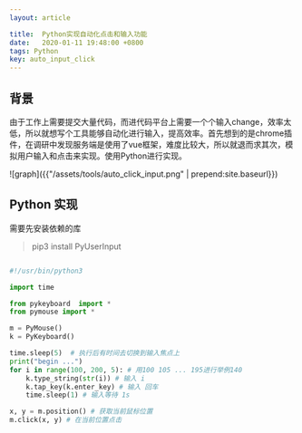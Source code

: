 ```yaml
---
layout: article

title:  Python实现自动化点击和输入功能
date:   2020-01-11 19:48:00 +0800
tags: Python
key: auto_input_click 
---
```




## 背景

由于工作上需要提交大量代码，而进代码平台上需要一个个输入change，效率太低，所以就想写个工具能够自动化进行输入，提高效率。首先想到的是chrome插件，在调研中发现服务端是使用了vue框架，难度比较大，所以就退而求其次，模拟用户输入和点击来实现。使用Python进行实现。

<!--more-->

![graph]({{"/assets/tools/auto_click_input.png" | prepend:site.baseurl}})

## Python 实现

需要先安装依赖的库
> pip3 install PyUserInput 

```python

#!/usr/bin/python3

import time

from pykeyboard  import *
from pymouse import *

m = PyMouse()
k = PyKeyboard()

time.sleep(5)  # 执行后有时间去切换到输入焦点上
print("begin ...")
for i in range(100, 200, 5): # 用100 105 ... 195进行举例140
    k.type_string(str(i)) # 输入 i
    k.tap_key(k.enter_key) # 输入 回车
    time.sleep(1) # 输入等待 1s

x, y = m.position() # 获取当前鼠标位置
m.click(x, y) # 在当前位置点击
```
